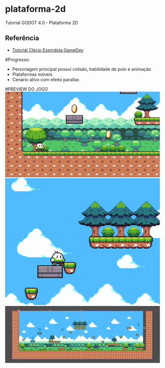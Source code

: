 # plataforma-2d
Tutorial GODOT 4.0 - Plataforma 2D


## Referência

- [Tutorial Clécio Espindola GameDev](https://www.youtube.com/playlist?list=PL-oJEh-N3A3SOPWuMuulbnJv0BFgvBnVG)

#Progresso: 
- Personagem principal possui colisão, habilidade de pulo e animação
- Plataformas móveis
- Cenário ativo com efeito parallax

#PREVIEW DO JOGO
![Preview](https://github.com/rabispedro/plataforma-2d/blob/main/preview.png)
![Preview](https://github.com/rabispedro/plataforma-2d/blob/main/preview2.png)
![Preview](https://github.com/rabispedro/plataforma-2d/blob/main/preview3.png)
